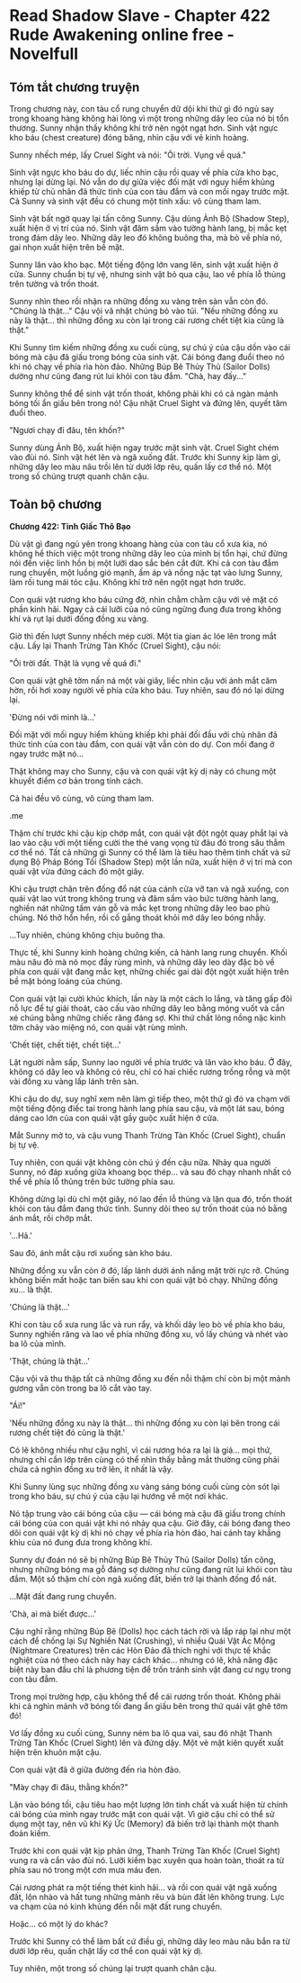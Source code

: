 # Read Shadow Slave - Chapter 422 Rude Awakening online free - Novelfull

## Tóm tắt chương truyện

Trong chương này, con tàu cổ rung chuyển dữ dội khi thứ gì đó ngủ say trong khoang hàng không hài lòng vì một trong những dây leo của nó bị tổn thương. Sunny nhận thấy không khí trở nên ngột ngạt hơn. Sinh vật ngực kho báu (chest creature) đóng băng, nhìn cậu với vẻ kinh hoàng.

Sunny nhếch mép, lấy Cruel Sight và nói: "Ôi trời. Vụng về quá."

Sinh vật ngực kho báu do dự, liếc nhìn cậu rồi quay về phía cửa kho bạc, nhưng lại dừng lại. Nó vẫn do dự giữa việc đối mặt với nguy hiểm khủng khiếp từ chủ nhân đã thức tỉnh của con tàu đắm và con mồi ngay trước mặt. Cả Sunny và sinh vật đều có chung một tính xấu: vô cùng tham lam.

Sinh vật bất ngờ quay lại tấn công Sunny. Cậu dùng Ảnh Bộ (Shadow Step), xuất hiện ở vị trí của nó. Sinh vật đâm sầm vào tường hành lang, bị mắc kẹt trong đám dây leo. Những dây leo đó không buông tha, mà bò về phía nó, gai nhọn xuất hiện trên bề mặt.

Sunny lăn vào kho bạc. Một tiếng động lớn vang lên, sinh vật xuất hiện ở cửa. Sunny chuẩn bị tự vệ, nhưng sinh vật bỏ qua cậu, lao về phía lỗ thủng trên tường và trốn thoát.

Sunny nhìn theo rồi nhận ra những đồng xu vàng trên sàn vẫn còn đó. "Chúng là thật..." Cậu vội vã nhặt chúng bỏ vào túi. "Nếu những đồng xu này là thật... thì những đồng xu còn lại trong cái rương chết tiệt kia cũng là thật."

Khi Sunny tìm kiếm những đồng xu cuối cùng, sự chú ý của cậu dồn vào cái bóng mà cậu đã giấu trong bóng của sinh vật. Cái bóng đang đuổi theo nó khi nó chạy về phía rìa hòn đảo. Những Búp Bê Thủy Thủ (Sailor Dolls) dường như cũng đang rút lui khỏi con tàu đắm. "Chà, hay đấy..."

Sunny không thể để sinh vật trốn thoát, không phải khi có cả ngàn mảnh bóng tối ẩn giấu bên trong nó! Cậu nhặt Cruel Sight và đứng lên, quyết tâm đuổi theo.

"Ngươi chạy đi đâu, tên khốn?"

Sunny dùng Ảnh Bộ, xuất hiện ngay trước mặt sinh vật. Cruel Sight chém vào đùi nó. Sinh vật hét lên và ngã xuống đất. Trước khi Sunny kịp làm gì, những dây leo màu nâu trồi lên từ dưới lớp rêu, quấn lấy cơ thể nó. Một trong số chúng trượt quanh chân cậu.

## Toàn bộ chương

**Chương 422: Tỉnh Giấc Thô Bạo**

Dù vật gì đang ngủ yên trong khoang hàng của con tàu cổ xưa kia, nó không hề thích việc một trong những dây leo của mình bị tổn hại, chứ đừng nói đến việc linh hồn bị một lưỡi dao sắc bén cắt đứt. Khi cả con tàu đắm rung chuyển, một luồng gió mạnh, ấm áp và nồng nặc tạt vào lưng Sunny, làm rối tung mái tóc cậu. Không khí trở nên ngột ngạt hơn trước.

Con quái vật rương kho báu cứng đờ, nhìn chằm chằm cậu với vẻ mặt có phần kinh hãi. Ngay cả cái lưỡi của nó cũng ngừng đung đưa trong không khí và rụt lại dưới đống đồng xu vàng.

Giờ thì đến lượt Sunny nhếch mép cười. Một tia gian ác lóe lên trong mắt cậu. Lấy lại Thanh Trừng Tàn Khốc (Cruel Sight), cậu nói:

"Ôi trời đất. Thật là vụng về quá đi."

Con quái vật ghê tởm nấn ná một vài giây, liếc nhìn cậu với ánh mắt căm hờn, rồi hơi xoay người về phía cửa kho báu. Tuy nhiên, sau đó nó lại dừng lại.

'Đừng nói với mình là...'

Đối mặt với mối nguy hiểm khủng khiếp khi phải đối đầu với chủ nhân đã thức tỉnh của con tàu đắm, con quái vật vẫn còn do dự. Con mồi đang ở ngay trước mặt nó...

Thật không may cho Sunny, cậu và con quái vật kỳ dị này có chung một khuyết điểm cơ bản trong tính cách.

Cả hai đều vô cùng, vô cùng tham lam.

.me

Thậm chí trước khi cậu kịp chớp mắt, con quái vật đột ngột quay phắt lại và lao vào cậu với một tiếng cười the thé vang vọng từ đâu đó trong sâu thẳm cơ thể nó. Tất cả những gì Sunny có thể làm là tiêu hao thêm tinh chất và sử dụng Bộ Pháp Bóng Tối (Shadow Step) một lần nữa, xuất hiện ở vị trí mà con quái vật vừa đứng cách đó một giây.

Khi cậu trượt chân trên đống đổ nát của cánh cửa vỡ tan và ngã xuống, con quái vật lao vút trong không trung và đâm sầm vào bức tường hành lang, nghiền nát những tấm ván gỗ và mắc kẹt trong những dây leo bao phủ chúng. Nó thở hổn hển, rồi cố gắng thoát khỏi mớ dây leo bóng nhẫy.

...Tuy nhiên, chúng không chịu buông tha.

Thực tế, khi Sunny kinh hoàng chứng kiến, cả hành lang rung chuyển. Khối màu nâu đỏ mà nó mọc đầy rùng mình, và những dây leo dày đặc bò về phía con quái vật đang mắc kẹt, những chiếc gai dài đột ngột xuất hiện trên bề mặt bóng loáng của chúng.

Con quái vật lại cười khúc khích, lần này là một cách lo lắng, và tăng gấp đôi nỗ lực để tự giải thoát, cào cấu vào những dây leo bằng móng vuốt và cắn xé chúng bằng những chiếc răng đáng sợ. Khi thứ chất lỏng nồng nặc kinh tởm chảy vào miệng nó, con quái vật rùng mình.

'Chết tiệt, chết tiệt, chết tiệt...'

Lật người nằm sấp, Sunny lao người về phía trước và lăn vào kho báu. Ở đây, không có dây leo và không có rêu, chỉ có hai chiếc rương trống rỗng và một vài đồng xu vàng lấp lánh trên sàn.

Khi cậu do dự, suy nghĩ xem nên làm gì tiếp theo, một thứ gì đó va chạm với một tiếng động điếc tai trong hành lang phía sau cậu, và một lát sau, bóng dáng cao lớn của con quái vật gầy guộc xuất hiện ở cửa.

Mắt Sunny mở to, và cậu vung Thanh Trừng Tàn Khốc (Cruel Sight), chuẩn bị tự vệ.

Tuy nhiên, con quái vật không còn chú ý đến cậu nữa. Nhảy qua người Sunny, nó đáp xuống giữa khoang bọc thép... và sau đó chạy nhanh nhất có thể về phía lỗ thủng trên bức tường phía sau.

Không dừng lại dù chỉ một giây, nó lao đến lỗ thủng và lặn qua đó, trốn thoát khỏi con tàu đắm đang thức tỉnh. Sunny dõi theo sự trốn thoát của nó bằng ánh mắt, rồi chớp mắt.

'...Hả.'

Sau đó, ánh mắt cậu rơi xuống sàn kho báu.

Những đồng xu vẫn còn ở đó, lấp lánh dưới ánh nắng mặt trời rực rỡ. Chúng không biến mất hoặc tan biến sau khi con quái vật bỏ chạy. Những đồng xu... là thật.

'Chúng là thật...'

Khi con tàu cổ xưa rung lắc và run rẩy, và khối dây leo bò về phía kho báu, Sunny nghiến răng và lao về phía những đồng xu, vồ lấy chúng và nhét vào ba lô của mình.

'Thật, chúng là thật...'

Cậu vội vã thu thập tất cả những đồng xu đến nỗi thậm chí còn bị một mảnh gương vẫn còn trong ba lô cắt vào tay.

"Ái!"

'Nếu những đồng xu này là thật... thì những đồng xu còn lại bên trong cái rương chết tiệt đó cũng là thật.'

Có lẽ không nhiều như cậu nghĩ, vì cái rương hóa ra lại là giả... mọi thứ, nhưng chỉ cần lớp trên cùng có thể nhìn thấy bằng mắt thường cũng phải chứa cả nghìn đồng xu trở lên, ít nhất là vậy.

Khi Sunny lùng sục những đồng xu vàng sáng bóng cuối cùng còn sót lại trong kho báu, sự chú ý của cậu lại hướng về một nơi khác.

Nó tập trung vào cái bóng của cậu — cái bóng mà cậu đã giấu trong chính cái bóng của con quái vật khi nó nhảy qua cậu. Giờ đây, cái bóng đang theo dõi con quái vật kỳ dị khi nó chạy về phía rìa hòn đảo, hai cánh tay khẳng khiu của nó đung đưa trong không khí.

Sunny dự đoán nó sẽ bị những Búp Bê Thủy Thủ (Sailor Dolls) tấn công, nhưng những bóng ma gỗ đáng sợ dường như cũng đang rút lui khỏi con tàu đắm. Một số thậm chí còn ngã xuống đất, biến trở lại thành đống đổ nát.

...Mặt đất đang rung chuyển.

'Chà, ai mà biết được...'

Cậu nghĩ rằng những Búp Bê (Dolls) học cách tách rời và lắp ráp lại như một cách để chống lại Sự Nghiền Nát (Crushing), vì nhiều Quái Vật Ác Mộng (Nightmare Creatures) trên các Hòn Đảo đã thích nghi với thực tế khắc nghiệt của nó theo cách này hay cách khác... nhưng có lẽ, khả năng đặc biệt này ban đầu chỉ là phương tiện để trốn tránh sinh vật đang cư ngụ trong con tàu đắm.

Trong mọi trường hợp, cậu không thể để cái rương trốn thoát. Không phải khi cả nghìn mảnh vỡ bóng tối đang ẩn giấu bên trong thứ quái vật ghê tởm đó!

Vơ lấy đồng xu cuối cùng, Sunny ném ba lô qua vai, sau đó nhặt Thanh Trừng Tàn Khốc (Cruel Sight) lên và đứng dậy. Một vẻ mặt kiên quyết xuất hiện trên khuôn mặt cậu.

Con quái vật đã ở giữa đường đến rìa hòn đảo.

"Mày chạy đi đâu, thằng khốn?"

Lặn vào bóng tối, cậu tiêu hao một lượng lớn tinh chất và xuất hiện từ chính cái bóng của mình ngay trước mặt con quái vật. Vì giờ cậu chỉ có thể sử dụng một tay, nên vũ khí Ký Ức (Memory) đã biến trở lại thành một thanh đoản kiếm.

Trước khi con quái vật kịp phản ứng, Thanh Trừng Tàn Khốc (Cruel Sight) vung ra và cắn vào đùi nó. Lưỡi kiếm bạc xuyên qua hoàn toàn, thoát ra từ phía sau nó trong một cơn mưa máu đen.

Cái rương phát ra một tiếng thét kinh hãi... và rồi con quái vật ngã xuống đất, lộn nhào và hất tung những mảnh rêu và bùn đất lên không trung. Lực va chạm của nó kinh khủng đến nỗi mặt đất rung chuyển.

Hoặc... có một lý do khác?

Trước khi Sunny có thể làm bất cứ điều gì, những dây leo màu nâu bắn ra từ dưới lớp rêu, quấn chặt lấy cơ thể con quái vật kỳ dị.

Tuy nhiên, một trong số chúng lại trượt quanh chân cậu.